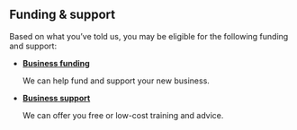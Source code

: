 ## Funding & support

Based on what you’ve told us, you may be eligible for the following funding and support:

- [**Business funding**](http://www.iba.gov.au/business-ownership/)

  We can help fund and support your new business. 

- [**Business support**](http://www.iba.gov.au/business-ownership/)

  We can offer you free or low-cost training and advice.
